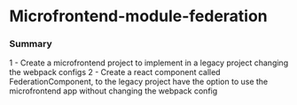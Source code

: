 # Microfrontend-module-federation

### Summary

1 - Create a microfrontend project to implement in a legacy project changing the webpack configs
2 - Create a react component called FederationComponent, to the legacy project have the option to use the microfrontend app without changing the webpack config







